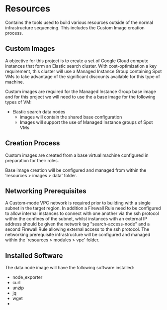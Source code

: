 
# Resources

Contains the tools used to build various resources outside of the normal infrastructure sequencing.  This includes the Custom Image creation process.

## Custom Images

A objective for this project is to create a set of Google Cloud compute instances that form an Elastic search cluster. With cost-optimization a key requirement, this cluster will use a Managed Instance Group containing Spot VMs to take advantage of the significant discounts available for this type of machine.

Custom images are required for the Managed Instance Group base image and for this project we will need to use the a base image for the following types of VM:
- Elastic search data nodes 
    - images will contain the shared base configuration
    - Images will support the use of Managed Instance groups of Spot VMs


## Creation Process
Custom images are created from a base virtual machine configured in preparation for their roles.

Base image creation will be configured and managed from within the 'resources > images > data' folder.


## Networking Prerequisites

A Custom-mode VPC network is required prior to building with a single subnet in the target region.  In addition a Firewall Rule need to be configured to allow internal instances to connect with one another via the ssh protocol within the confines of the subnet, whilst instances with an external IP address should be given the network tag "search-access-node" and a second Firewall Rule allowing external access to the ssh protocol. The networking prerequisite infrastructure will be configured and managed within the 'resources > modules > vpc' folder. 



## Installed Software

The data node image will have the following software installed:
- node_exporter
- curl
- unzip
- jq
- wget
- 